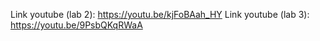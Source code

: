 Link youtube (lab 2): https://youtu.be/kjFoBAah_HY
Link youtube (lab 3): https://youtu.be/9PsbQKqRWaA
